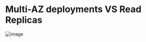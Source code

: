 # Multi-AZ deployments VS Read Replicas

![image](https://user-images.githubusercontent.com/5827617/71459722-21241780-27ec-11ea-9a03-d4a553da0974.png)
